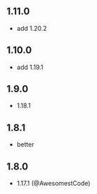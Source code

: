 ## 1.11.0

* add 1.20.2

## 1.10.0

* add 1.19.1

## 1.9.0

* 1.18.1

## 1.8.1

* better

## 1.8.0

* 1.17.1 (@AwesomestCode)
